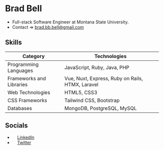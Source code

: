 # Brad Bell
- Full-stack Software Engineer at Montana State University.
- Contact => brad.bb.bell@gmail.com

## Skills

| **Category**        | **Technologies**                             |
|---------------------|----------------------------------------------|
| Programming Languages | JavaScript, Ruby, Java, PHP                  |
| Frameworks and Libraries | Vue, Nuxt, Express, Ruby on Rails, HTMX, Laravel          |
| Web Technologies     | HTML5, CSS3                                  |
| CSS Frameworks       | Tailwind CSS, Bootstrap                      |
| Databases            | MongoDB, PostgreSQL, MySQL                   |


## Socials

- <img src="https://raw.githubusercontent.com/danielcranney/readme-generator/main/public/icons/socials/linkedin.svg" width="12" height="12" /> [LinkedIn](https://www.linkedin.com/in/brad-bb-bell)
- <img src="https://raw.githubusercontent.com/danielcranney/readme-generator/main/public/icons/socials/twitter.svg" width="12" height="12" /> [Twitter](https://www.twitter.com/dadmodebb)
